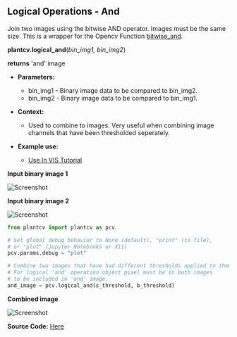 ## Logical Operations - And

Join two images using the bitwise AND operator. Images must be the same size. 
This is a wrapper for the Opencv Function [bitwise_and](http://docs.opencv.org/2.4/modules/core/doc/operations_on_arrays.html#bitwise-and).  

**plantcv.logical_and**(*bin_img1, bin_img2*)

**returns** 'and' image

- **Parameters:**
    - bin_img1 - Binary image data to be compared to bin_img2.
    - bin_img2 - Binary image data to be compared to bin_img1.
    
- **Context:**
    - Used to combine to images. Very useful when combining image channels that have been thresholded seperately.
- **Example use:**
    - [Use In VIS Tutorial](tutorials/vis_tutorial.md)

**Input binary image 1**

![Screenshot](img/documentation_images/logical_and/image1.jpg)

**Input binary image 2**

![Screenshot](img/documentation_images/logical_and/image2.jpg)

```python
from plantcv import plantcv as pcv

# Set global debug behavior to None (default), "print" (to file), 
# or "plot" (Jupyter Notebooks or X11)
pcv.params.debug = "plot"

# Combine two images that have had different thresholds applied to them.
# For logical 'and' operation object pixel must be in both images 
# to be included in 'and' image.
and_image = pcv.logical_and(s_threshold, b_threshold)

```

**Combined image**

![Screenshot](img/documentation_images/logical_and/joined.jpg)

**Source Code:** [Here](https://github.com/danforthcenter/plantcv/blob/main/plantcv/plantcv/logical_and.py)
